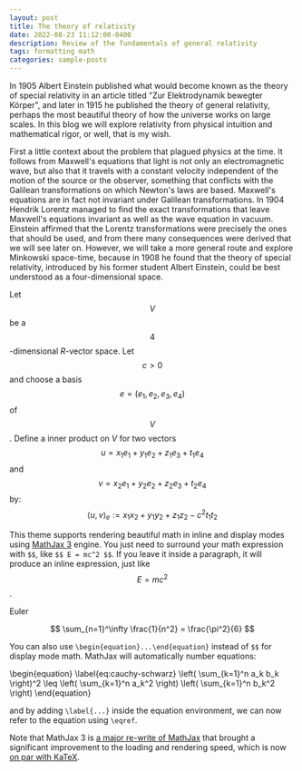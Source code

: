 ```yaml
---
layout: post
title: The theory of relativity
date: 2022-08-23 11:12:00-0400
description: Review of the fundamentals of general relativity
tags: formatting math
categories: sample-posts
--- 
```

In 1905 Albert Einstein published what would become known as the theory of special relativity in an article titled "Zur Elektrodynamik bewegter Körper", and later in 1915 he published the theory of general relativity, perhaps the most beautiful theory of how the universe works on large scales. In this blog we will explore relativity from physical intuition and mathematical rigor, or well, that is my wish.

First a little context about the problem that plagued physics at the time. It follows from Maxwell's equations that light is not only an electromagnetic wave, but also that it travels with a constant velocity independent of the motion of the source or the observer, something that conflicts with the Galilean transformations on which Newton's laws are based. Maxwell's equations are in fact not invariant under Galilean transformations. In 1904 Hendrik Lorentz managed to find the exact transformations that leave Maxwell's equations invariant as well as the wave equation in vacuum. Einstein affirmed that the Lorentz transformations were precisely the ones that should be used, and from there many consequences were derived that we will see later on. However, we will take a more general route and explore Minkowski space-time, because in 1908 he found that the theory of special relativity, introduced by his former student Albert Einstein, could be best understood as a four-dimensional space.

Let $$V$$ be a $$4$$-dimensional $R$-vector space. Let $$c>0$$ and choose a basis $$e=(e_{1},e_{2},e_{3},e_{4})$$ of $$V$$. Define a inner product on $V$ for two vectors $$u=x_{1}e_{1}+y_{1}e_{2}+z_{1}e_{3}+t_{1}e_{4}$$ and $$v=x_{2}e_{1}+y_{2}e_{2}+z_{2}e_{3}+t_{2}e_{4}$$ by:
$$
\left\langle u,v \right\rangle _{e} := x_{1}x_{2} + y_{1}y_{2} + z_{1}z_{2} - c^{2}t_{1}t_{2}
$$


This theme supports rendering beautiful math in inline and display modes using [MathJax 3](https://www.mathjax.org/) engine. You just need to surround your math expression with `$$`, like `$$ E = mc^2 $$`. If you leave it inside a paragraph, it will produce an inline expression, just like $$ E = mc^2 $$.

Euler

$$
\sum_{n=1}^\infty \frac{1}{n^2} = \frac{\pi^2}{6}
$$

You can also use `\begin{equation}...\end{equation}` instead of `$$` for display mode math.
MathJax will automatically number equations:

\begin{equation}
\label{eq:cauchy-schwarz}
\left( \sum_{k=1}^n a_k b_k \right)^2 \leq \left( \sum_{k=1}^n a_k^2 \right) \left( \sum_{k=1}^n b_k^2 \right)
\end{equation}

and by adding `\label{...}` inside the equation environment, we can now refer to the equation using `\eqref`.

Note that MathJax 3 is [a major re-write of MathJax](https://docs.mathjax.org/en/latest/upgrading/whats-new-3.0.html) that brought a significant improvement to the loading and rendering speed, which is now [on par with KaTeX](http://www.intmath.com/cg5/katex-mathjax-comparison.php).
